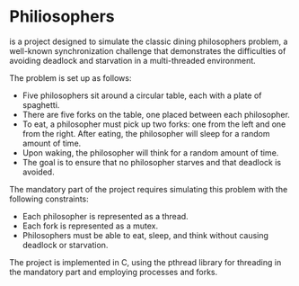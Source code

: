 # Philiosophers
 is a project designed to simulate the classic dining philosophers problem, a well-known synchronization challenge that demonstrates the difficulties of avoiding deadlock and starvation in a multi-threaded environment.

The problem is set up as follows:

- Five philosophers sit around a circular table, each with a plate of spaghetti.
- There are five forks on the table, one placed between each philosopher.
- To eat, a philosopher must pick up two forks: one from the left and one from the right.
After eating, the philosopher will sleep for a random amount of time.
- Upon waking, the philosopher will think for a random amount of time.
- The goal is to ensure that no philosopher starves and that deadlock is avoided.

The mandatory part of the project requires simulating this problem with the following constraints:

- Each philosopher is represented as a thread.
- Each fork is represented as a mutex.
- Philosophers must be able to eat, sleep, and think without causing deadlock or starvation.

The project is implemented in C, using the pthread library for threading in the mandatory part and employing processes and forks.
